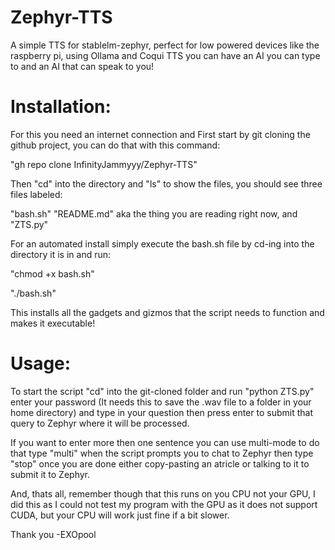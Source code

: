 # Zephyr-TTS
A simple TTS for stablelm-zephyr, perfect for low powered devices like the raspberry pi, using Ollama and Coqui TTS you can have an AI you can type to and an AI that can speak to you!

# Installation:

For this you need an internet connection and
First start by git cloning the github project, you can do that with this command:

"gh repo clone InfinityJammyyy/Zephyr-TTS"

Then "cd" into the directory and "ls" to show the files, you should see three files labeled:

"bash.sh" "README.md" aka the thing you are reading right now, and "ZTS.py"

For an automated install simply execute the bash.sh file by cd-ing into the directory it is in and run:

"chmod +x bash.sh"

"./bash.sh"

This installs all the gadgets and gizmos that the script needs to function and makes it executable!

# Usage:

To start the script "cd" into the git-cloned folder and run "python ZTS.py" enter your password (It needs this to save the .wav file to a folder in your home directory) and type in your question then press enter to submit that query to Zephyr where it will be processed.

If you want to enter more then one sentence you can use multi-mode to do that type "multi" when the script prompts you to chat to Zephyr then type "stop" once you are done either copy-pasting an atricle or talking to it to submit it to Zephyr.

And, thats all, remember though that this runs on you CPU not your GPU, I did this as I could not test my program with the GPU as it does not support CUDA, but your CPU will work just fine if a bit slower.

Thank you
    -EXOpool
